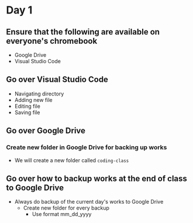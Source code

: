 # Day 1

## Ensure that the following are available on everyone's chromebook
- Google Drive
- Visual Studio Code

## Go over Visual Studio Code
- Navigating directory
- Adding new file
- Editing file
- Saving file

## Go over Google Drive
### Create new folder in Google Drive for backing up works
- We will create a new folder called `coding-class`

## Go over how to backup works at the end of class to Google Drive
- Always do backup of the current day's works to Google Drive
  - Create new folder for every backup
    - Use format mm_dd_yyyy
